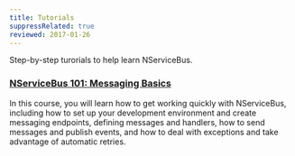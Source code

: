 ```yaml
---
title: Tutorials
suppressRelated: true
reviewed: 2017-01-26
---
```


Step-by-step turorials to help learn NServiceBus.

### [NServiceBus 101: Messaging Basics](nservicebus-101/)

In this course, you will learn how to get working quickly with NServiceBus, including how to set up your development environment and create messaging endpoints, defining messages and handlers, how to send messages and publish events, and how to deal with exceptions and take advantage of automatic retries.
